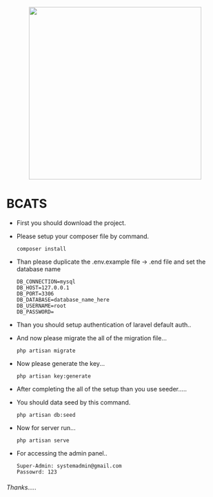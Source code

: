 <p align="center"><a href="https://medbill.com.bd" target="_blank"><img src="https://birganj24.com/wp-content/uploads/2021/07/logo.png" width="400"></a></p>

# BCATS

- First you should download the project.
- Please setup your composer file by command.
	```
	composer install
	```

- Than please duplicate the .env.example file -> .end file and set the database name
	```
	DB_CONNECTION=mysql
	DB_HOST=127.0.0.1
	DB_PORT=3306
	DB_DATABASE=database_name_here
	DB_USERNAME=root
	DB_PASSWORD=
	```
- Than you should setup authentication of laravel default auth..
- And now please migrate the all of the migration file...
	```
	php artisan migrate
	```
- Now please generate the key...
	```
	php artisan key:generate
	```	
- After completing the all of the setup than you use seeder.....
- You should data seed by this command.
	```
	php artisan db:seed
	```
- Now for server run...
	```
	php artisan serve
	```
- For accessing the admin panel..
    ```
    Super-Admin: systemadmin@gmail.com
    Passowrd: 123
    ```

###### Thanks.....		
